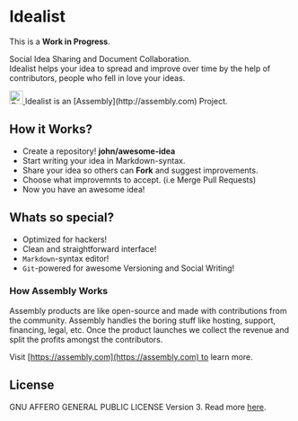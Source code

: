 # Idealist

This is a **Work in Progress**.

Social Idea Sharing and Document Collaboration.   
Idealist helps your idea to spread and improve over time by the help of contributors, people who fell in love your ideas.

<a href="https://assembly.com/idealist/bounties">
<img src="https://asm-badger.herokuapp.com/idealist/badges/tasks.svg" height="24px" alt="Open Tasks" />
</a>   
Idealist is an [Assembly](http://assembly.com) Project.

## How it Works?
* Create a repository! **john/awesome-idea**
* Start writing your idea in Markdown-syntax.
* Share your idea so others can **Fork** and suggest improvements.
* Choose what improvemnts to accept. (i.e Merge Pull Requests)
* Now you have an awesome idea!

## Whats so special?
* Optimized for hackers!
* Clean and straightforward interface!
* `Markdown`-syntax editor!
* `Git`-powered for awesome Versioning and Social Writing!

### How Assembly Works

Assembly products are like open-source and made with contributions from the community.
Assembly handles the boring stuff like hosting, support, financing, legal, etc. Once the product launches
we collect the revenue and split the profits amongst the contributors.

Visit [https://assembly.com](https://assembly.com) to learn more.

## License
GNU AFFERO GENERAL PUBLIC LICENSE Version 3. Read more [here](LICENSE).
